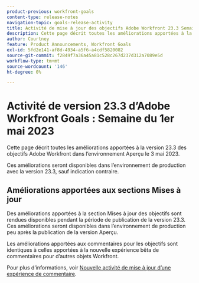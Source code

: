 ```yaml
---
product-previous: workfront-goals
content-type: release-notes
navigation-topic: goals-release-activity
title: Activité de mise à jour des objectifs Adobe Workfront 23.3 Semaine du 1er mai 2023
description: Cette page décrit toutes les améliorations apportées à la version 23.3 des objectifs Adobe Workfront dans l’environnement Aperçu. Ces améliorations seront disponibles dans l’environnement de production au cours de la semaine du 1er mai 2023.
author: Courtney
feature: Product Announcements, Workfront Goals
exl-id: 5fd2e141-af8d-4934-a5f6-a4cdf5820082
source-git-commit: f2849f7a36a45a81c528c267d237d312a7089e5d
workflow-type: tm+mt
source-wordcount: '146'
ht-degree: 0%

---
```


# Activité de version 23.3 d’Adobe Workfront Goals : Semaine du 1er mai 2023

Cette page décrit toutes les améliorations apportées à la version 23.3 des objectifs Adobe Workfront dans l’environnement Aperçu le 3 mai 2023.

Ces améliorations seront disponibles dans l’environnement de production avec la version 23.3, sauf indication contraire.

## Améliorations apportées aux sections Mises à jour

Des améliorations apportées à la section Mises à jour des objectifs sont rendues disponibles pendant la période de publication de la version 23.3. Ces améliorations seront disponibles dans l’environnement de production peu après la publication de la version Aperçu.

Les améliorations apportées aux commentaires pour les objectifs sont identiques à celles apportées à la nouvelle expérience bêta de commentaires pour d’autres objets Workfront.

Pour plus d’informations, voir [Nouvelle activité de mise à jour d’une expérience de commentaire](/help/quicksilver/product-announcements/betas/new-commenting-experience-beta/new-commenting-beta-experience-release-activity.md).
